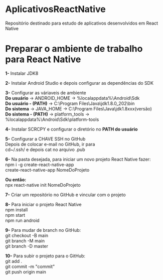 # AplicativosReactNative
Repositório destinado para estudo de aplicativos desenvolvidos em React Native

<h1>Preparar o ambiente de trabalho para React Native</h1>
<strong>1-</strong> Instalar JDK8

<strong>2-</strong> Instalar Android Studio e depois configurar as dependências do SDK

<strong>3-</strong> Configurar as váriaveis de ambiente <br>
<strong>Do usuário</strong> -> ANDROID_HOME -> %localappdata%\Android\Sdk <br>
<strong>Do usuário - (PATH)</strong> -> C:\Program Files\Java\jdk1.8.0_202\bin <br>
<strong>Do sistema</strong> -> JAVA_HOME -> C:\Program Files\Java\jdk1.8xxx(versão) <br>
<strong>Do sistema - (PATH)</strong> -> platform_tools -> %localappdata%\Android\Sdk\platform-tools <br>

<strong>4-</strong> Instalar SCRCPY e configurar o diretório no <strong>PATH do usuário</strong>

<strong>5-</strong> Configurar a CHAVE SSH no GitHub<br>
Depois de colocar e-mail no GitHub, ir para <br>
cd~/.ssh/ e depois cat no arquivo .pub<br>

<strong>6-</strong> Na pasta desejada, para iniciar um novo projeto React Native fazer:<br>
npm i -g create-react-native-app<br>
create-react-native-app NomeDoProjeto<br>

<strong>Ou então:</strong><br>
npx react-native init NomeDoProjeto<br>

<strong>7-</strong> Criar um repositório no GitHub e vincular com o projeto

<strong>8-</strong> Para iniciar o projeto React Native<br>
npm install<br>
npm start<br>
npm run android<br>

<strong>9-</strong> Para mudar de branch no GitHub:<br>
git checkout -B main<br>
git branch -M main<br>
git branch -D master<br>

<strong>10-</strong> Para subir o projeto para o GitHub:<br>
git add .<br>
git commit -m "commit"<br>
git push origin main<br>
